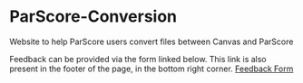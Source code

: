 # ParScore-Conversion
Website to help ParScore users convert files between Canvas and ParScore

Feedback can be provided via the form linked below. This link is also present in the footer of the page, in the bottom right corner.
[Feedback Form](https://sdsu.co1.qualtrics.com/jfe/form/SV_38hKgdzr4zbeUGV)
